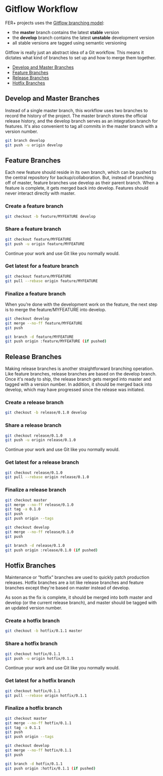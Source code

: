 # Gitflow Workflow

FER+ projects uses the [Gitflow branching model](http://nvie.com/posts/a-successful-git-branching-model):

- the **master** branch contains the latest **stable** version
- the **develop** branch contains the latest **unstable** development version
- all stable versions are tagged using semantic versioning

Gitflow is really just an abstract idea of a Git workflow. This means it dictates what kind of branches to set up and how to merge them together.

- [Develop and Master Branches](#develop-and-master-branches)
- [Feature Branches](#feature-branches)
- [Release Branches](#release-branches)
- [Hotfix Branches](#hotfix-branches)

## Develop and Master Branches

Instead of a single master branch, this workflow uses two branches to record the history of the project. The master branch stores the official release history, and the develop branch serves as an integration branch for features. It's also convenient to tag all commits in the master branch with a version number.

```bash
git branch develop
git push -u origin develop
```

## Feature Branches

Each new feature should reside in its own branch, which can be pushed to the central repository for backup/collaboration. But, instead of branching off of master, feature branches use develop as their parent branch. When a feature is complete, it gets merged back into develop. Features should never interact directly with master.

### Create a feature branch

```bash
git checkout -b feature/MYFEATURE develop
```

### Share a feature branch

```bash
git checkout feature/MYFEATURE
git push -u origin feature/MYFEATURE
```

Continue your work and use Git like you normally would.

### Get latest for a feature branch

```bash
git checkout feature/MYFEATURE
git pull --rebase origin feature/MYFEATURE
```

### Finalize a feature branch

When you’re done with the development work on the feature, the next step is to merge the feature/MYFEATURE into develop.

```bash
git checkout develop
git merge --no-ff feature/MYFEATURE
git push

git branch -d feature/MYFEATURE
git push origin :feature/MYFEATURE (if pushed)
```

## Release Branches

Making release branches is another straightforward branching operation. Like feature branches, release branches are based on the develop branch. Once it's ready to ship, the release branch gets merged into master and tagged with a version number. In addition, it should be merged back into develop, which may have progressed since the release was initiated.

### Create a release branch

```bash
git checkout -b release/0.1.0 develop
```

### Share a release branch

```bash
git checkout release/0.1.0
git push -u origin release/0.1.0
```

Continue your work and use Git like you normally would.

### Get latest for a release branch

```bash
git checkout release/0.1.0
git pull --rebase origin release/0.1.0
```

### Finalize a release branch

```bash
git checkout master
git merge --no-ff release/0.1.0
git tag -a 0.1.0
git push
git push origin --tags

git checkout develop
git merge --no-ff release/0.1.0
git push

git branch -d release/0.1.0
git push origin :release/0.1.0 (if pushed)
```

## Hotfix Branches

Maintenance or “hotfix” branches are used to quickly patch production releases. Hotfix branches are a lot like release branches and feature branches except they're based on master instead of develop.

As soon as the fix is complete, it should be merged into both master and develop (or the current release branch), and master should be tagged with an updated version number.

### Create a hotfix branch

```bash
git checkout -b hotfix/0.1.1 master
```

### Share a hotfix branch

```bash
git checkout hotfix/0.1.1
git push -u origin hotfix/0.1.1
```

Continue your work and use Git like you normally would.

### Get latest for a hotfix branch

```bash
git checkout hotfix/0.1.1
git pull --rebase origin hotfix/0.1.1
```

### Finalize a hotfix branch

```bash
git checkout master
git merge --no-ff hotfix/0.1.1
git tag -a 0.1.1
git push
git push origin --tags

git checkout develop
git merge --no-ff hotfix/0.1.1
git push

git branch -d hotfix/0.1.1
git push origin :hotfix/0.1.1 (if pushed)
```